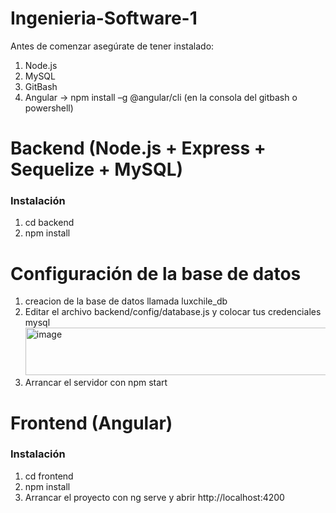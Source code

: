 # Ingenieria-Software-1

Antes de comenzar asegúrate de tener instalado:
1) Node.js
2) MySQL
3) GitBash
4) Angular -> npm install –g @angular/cli (en la consola del gitbash o powershell)

# Backend (Node.js + Express + Sequelize + MySQL)
###  Instalación
1) cd backend
2) npm install

# Configuración de la base de datos
 1) creacion de la base de datos llamada luxchile_db
 2) Editar el archivo backend/config/database.js y colocar tus credenciales mysql <img width="560" height="76" alt="image" src="https://github.com/user-attachments/assets/8f382caf-3d29-4d3f-86ce-d5bef1e3bd27" />
 3) Arrancar el servidor con npm start

# Frontend (Angular)
###  Instalación
1) cd frontend
2) npm install
3) Arrancar el proyecto con ng serve y abrir http://localhost:4200

